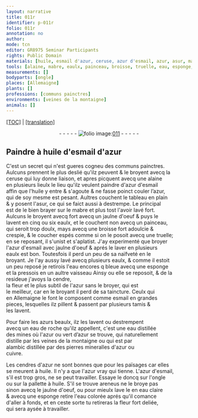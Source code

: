 ```yaml
---
layout: narrative
title: 011r
identifier: p-011r
folio: 011r
annotation: no
author:
mode: tcn
editor: GR8975 Seminar Participants
rights: Public Domain
materials: [huile, esmail d'azur, ceruse, azur d'esmail, azur, asur, mabre, jaulne d'oeuf, eaulx, eau, esmail, azurs, eau de roche, vert d’azur, cuivre, cendres d'azur, eau claire, eau colorée]
tools: [alaine, mabre, eaulx, painceau, broisse, truelle, eau, esponge, vaisseau, tamis, eau de roche, alambic, ongle, pallette à huile, eau claire, eau colorée]
measurements: []
bodyparts: [ongle]
places: [Allemaigne]
plants: []
professions: [communs painctres]
environments: [veines de la montaigne]
animals: []
---
```


 <p><a href="{{ site.baseurl }}/normalized/">[TOC]</a> | <a href="{{ site.baseurl }}/texts/p-011_tl/" target="_blank">[translation]</a></p><div class="folio" align="center">- - - - - <a href="http://gallica.bnf.fr/ark:/12148/btv1b10500001g/f27.image" target="_blank"><img src="https://cu-mkp.github.io/2017-workshop-edition/assets/photo-icon.png" alt="folio image: " style="display:inline-block; margin-bottom:-3px;"/>011</a> - - - - - </div>  
  

## Paindre à <span class="m">huile</span> d'<span class="m">esmail d'azur</span>

 
C'est un secret qui n'est gueres cogneu des <span class="pro">communs painctres</span>.<br/> Aulcuns prennent le plus deslié qu'ilz peuvent & le broyent avecq la<br/> <span class="m">ceruse</span> qui luy donne liaison, et apres picquent avecq une <span class="tl">alaine</span><br/> en plusieurs lieulx le lieu qu'ilz veulent paindre d'<span class="m">azur d'esmail</span><br/> affin que l'<span class="m">huile</span> y entre & s'agoute & <span class="add">ne</span> fasse poinct couler l’<span class="m">azur</span>,<br/> qui de soy mesme est pesant. Aultres couchent le tableau en plain<br/> & y posent l'<span class="m">asur</span>, ce qui se faict aussi à destrempe. Le principal<br/> est de le bien brayer sur le <span class="tl"><span class="m">mabre</span></span> et plus tost l'avoir lavé fort.<br/> Aulcuns le broyent <span class="del">avecq</span> fort avecq un <span class="m">jaulne d'oeuf</span> & puys le<br/> lavent en cinq ou six <span class="tl"><span class="m">eaulx</span></span>, et le couchent non avecq un <span class="tl">painceau</span>,<br/> qui seroit trop doulx, mays avecq une <span class="tl">broisse</span> fort adoulcie &<br/> crespie, & le coucher espés co<span class="exp">mm</span>e si on le posoit avecq une <span class="tl">truelle</span>; <br/> en se reposant, il s'unist et s'aplatist. J'ay experimenté que broyer<br/> l'<span class="m">azur d'esmail</span> avec <span class="m">jaulne d'oeuf</span> & aprés le laver en plusieurs<br/> <span class="tl"><span class="m">eaulx</span></span> est bon. Toutesfois il perd un peu de sa naïfveté en le<br/> broyant. Je l'ay aussy lavé avecq plusieurs <span class="tl"><span class="m">eaulx</span></span>, & co<span class="exp">mm</span>e il estoit<br/> un peu reposé je retirois l'<span class="tl"><span class="m">eau</span></span> encores <span class="del">q</span> bleue avecq une <span class="tl">esponge</span><br/> et la pressois en un aultre <span class="tl">vaisseau</span> <span class="del">Ainsy</span> <span class="add">ou elle se reposoit, & de la resideue</span> j'avoys la cendre,<br/> la fleur et le plus subtil de l'<span class="m">azur</span> sans le broyer, qui est<br/> le meilleur, car en le broyant il perd de sa taincture. Ceulx qui<br/> en <span class="pl">Allemaigne</span> le font le composent co<span class="exp">mm</span>e <span class="m">esmail</span> en grandes<br/> pieces, lesquelles ilz pillent & passent par plusieurs <span class="tl">tamis</span> &<br/> les lavent.
 
Pour faire les <span class="m">azurs</span> beaulx, ilz les lavent ou destrempent<br/> avecq un <span class="tl"><span class="m">eau de roche</span></span> qu'ilz appellent, c'est une <span class="m">eau</span> distillée<br/> des mines où l'<span class="m">azur</span> ou <span class="m">vert d’azur</span> se trouve, qui naturellem<span class="exp">ent</span><br/> distille par les <span class="env">veines de la montaigne</span> ou qui est par<br/> <span class="tl">alambic</span> distillée <span class="del">par</span> des pierres mineralles d'<span class="m">azur</span> ou<br/> <span class="m">cuivre</span>.
 
Les <span class="m">cendres <span class="add">d'azur</span></span> ne sont bonnes que pour les païsages car elles<br/> se meurent à <span class="m">huile</span>. Il n'y a que l'<span class="m">azur</span> vray qui tienne. L'<span class="m">azur d'esmail</span>,<br/> s'il est trop gros, ne se peut travailler. Essaye le doncq sur l'<span class="tl"><span class="bp">ongle</span></span><br/> ou sur la <span class="tl">pallette à <span class="m">huile</span></span>. S'il se <span class="del"><span class="ill"></span></span> trouve areneus ne le broye pas<br/> sinon avecq le <span class="m">jaulne d'oeuf</span>, ou pour mieulx lave le en <span class="tl"><span class="m">eau claire</span></span><br/> & avecq une <span class="tl">esponge</span> retire l'<span class="tl"><span class="m">eau colorée</span></span> aprés qu'il coma<span class="exp">n</span>ce<br/> d'aller à fonds, et en ceste sorte tu retireras la fleur fort deliée,<br/> qui sera aysée à travailler.
 
 